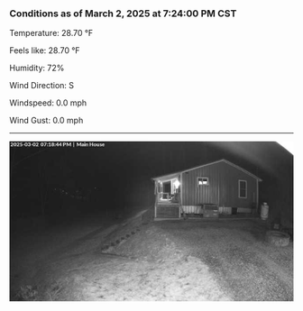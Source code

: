### Conditions as of March 2, 2025 at 7:24:00 PM CST 

Temperature: 28.70 &deg;F

Feels like: 28.70 &deg;F

Humidity: 72%

Wind Direction: S

Windspeed: 0.0 mph

Wind Gust: 0.0 mph

---

<img src="./images/latest.jpeg"/>

